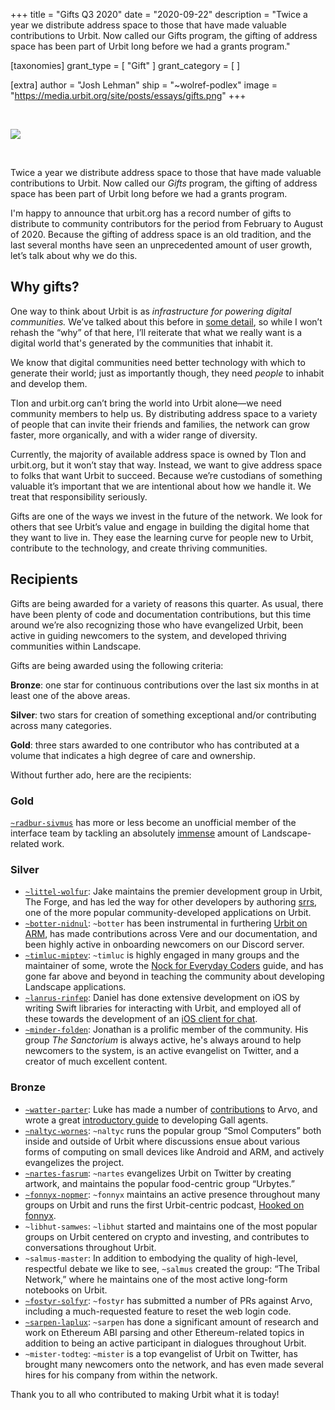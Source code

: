 +++
title = "Gifts Q3 2020"
date = "2020-09-22"
description = "Twice a year we distribute address space to those that have made valuable contributions to Urbit. Now called our Gifts program, the gifting of address space has been part of Urbit long before we had a grants program."

[taxonomies]
grant_type = [ "Gift" ]
grant_category = [ ]

[extra]
author = "Josh Lehman"
ship = "~wolref-podlex"
image = "https://media.urbit.org/site/posts/essays/gifts.png"
+++

<br>

![](https://media.urbit.org/site/posts/essays/gifts.png)

<br>

Twice a year we distribute address space to those that have made valuable contributions to Urbit. Now called our _Gifts_ program, the gifting of address space has been part of Urbit long before we had a grants program.

I'm happy to announce that urbit.org has a record number of gifts to distribute to community contributors for the period from February to August of 2020. Because the gifting of address space is an old tradition, and the last several months have seen an unprecedented amount of user growth, let’s talk about why we do this.

## Why gifts?

One way to think about Urbit is as _infrastructure for powering digital communities._ We’ve talked about this before in [some detail](https://urbit.org/blog/urbit-is-for-communities/), so while I won’t rehash the “why” of that here, I’ll reiterate that what we really want is a digital world that's generated by the communities that inhabit it.

We know that digital communities need better technology with which to generate their world; just as importantly though, they need _people_ to inhabit and develop them.

Tlon and urbit.org can’t bring the world into Urbit alone—we need community members to help us. By distributing address space to a variety of people that can invite their friends and families, the network can grow faster, more organically, and with a wider range of diversity.

Currently, the majority of available address space is owned by Tlon and urbit.org, but it won’t stay that way. Instead, we want to give address space to folks that want Urbit to succeed. Because we’re custodians of something valuable it’s important that we are intentional about how we handle it. We treat that responsibility seriously.

Gifts are one of the ways we invest in the future of the network. We look for others that see Urbit’s value and engage in building the digital home that they want to live in. They ease the learning curve for people new to Urbit, contribute to the technology, and create thriving communities.

## Recipients

Gifts are being awarded for a variety of reasons this quarter. As usual, there have been plenty of code and documentation contributions, but this time around we’re also recognizing those who have evangelized Urbit, been active in guiding newcomers to the system, and developed thriving communities within Landscape.

Gifts are being awarded using the following criteria:

**Bronze**: one star for continuous contributions over the last six months in at least one of the above areas.

**Silver**: two stars for creation of something exceptional and/or contributing across many categories.

**Gold**: three stars awarded to one contributor who has contributed at a volume that indicates a high degree of care and ownership.

Without further ado, here are the recipients:

### Gold

[`~radbur-sivmus`](https://github.com/tylershuster) has more or less become an unofficial member of the interface team by tackling an absolutely [immense](https://github.com/urbit/urbit/pulls?q=is%3Apr+author%3Atylershuster+) amount of Landscape-related work.

### Silver

- [`~littel-wolfur`](https://github.com/ryjm): Jake maintains the premier development group in Urbit, The Forge, and has led the way for other developers by authoring [srrs](https://github.com/ryjm/srrs), one of the more popular community-developed applications on Urbit.
- [`~botter-nidnul`](https://github.com/botter-nidnul): `~botter` has been instrumental in furthering [Urbit on ARM](https://botter-nidnul.github.io/), has made contributions across Vere and our documentation, and been highly active in onboarding newcomers on our Discord server.
- [`~timluc-miptev`](https://github.com/timlucmiptev): `~timluc` is highly engaged in many groups and the maintainer of some, wrote the [Nock for Everyday Coders](https://blog.timlucmiptev.space/part1.html) guide, and has gone far above and beyond in teaching the community about developing Landscape applications.
- [`~lanrus-rinfep`](https://github.com/dclelland): Daniel has done extensive development on iOS by writing Swift libraries for interacting with Urbit, and employed all of these towards the development of an [iOS client for chat](https://github.com/dclelland/UrsusChat).
- [`~minder-folden`](https://twitter.com/the_pritchard): Jonathan is a prolific member of the community. His group _The Sanctorium_ is always active, he's always around to help newcomers to the system, is an active evangelist on Twitter, and a creator of much excellent content.

### Bronze

- [`~watter-parter`](https://github.com/lukechampine): Luke has made a number of [contributions](https://github.com/urbit/urbit/pulls?q=is%3Apr+is%3Aclosed+author%3Alukechampine) to Arvo, and wrote a great [introductory guide](https://github.com/lukechampine/rote) to developing Gall agents.
- [`~naltyc-wornes`](https://github.com/JohnELester): `~naltyc` runs the popular group “Smol Computers” both inside and outside of Urbit where discussions ensue about various forms of computing on small devices like Android and ARM, and actively evangelizes the project.
- [`~nartes-fasrum`](https://twitter.com/nartesfasrum): `~nartes` evangelizes Urbit on Twitter by creating artwork, and maintains the popular food-centric group “Urbytes.”
- [`~fonnyx-nopmer`](https://twitter.com/fonnyx_nopmer): `~fonnyx` maintains an active presence throughout many groups on Urbit and runs the first Urbit-centric podcast, [Hooked on fonnyx](https://www.twitch.tv/fonnyx).
- `~libhut-samwes`: `~libhut` started and maintains one of the most popular groups on Urbit centered on crypto and investing, and contributes to conversations throughout Urbit.
- `~salmus-master`: In addition to embodying the quality of high-level, respectful debate we like to see, `~salmus` created the group: “The Tribal Network,” where he maintains one of the most active long-form notebooks on Urbit.
- [`~fostyr-solfyr`](https://github.com/cmarcelo): `~fostyr` has submitted a number of PRs against Arvo, including a much-requested feature to reset the web login code.
- [`~sarpen-laplux`](https://github.com/xiphiness): `~sarpen` has done a significant amount of research and work on Ethereum ABI parsing and other Ethereum-related topics in addition to being an active participant in dialogues throughout Urbit.
- `~mister-todteg`: `~mister` is a top evangelist of Urbit on Twitter, has brought many newcomers onto the network, and has even made several hires for his company from within the network.

Thank you to all who contributed to making Urbit what it is today!
